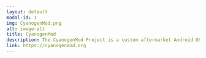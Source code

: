 ```yaml
---
layout: default
modal-id: 1
img: CyanogenMod.png
alt: image-alt
title: CyanogenMod
description: The CyanogenMod Project is a custom aftermarket Android OS distribution with over 50 million users worldwide. I am a device maintainer for the Samsung Galaxy S II (I9100G), and I was also the Simplified Chinese Translation lead until the end of 2013.
link: https://cyanogenmod.org
---
```

